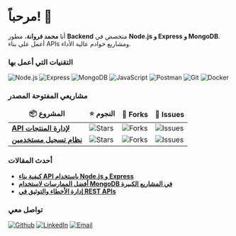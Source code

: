 <h1>مرحباً! 👋</h1>

<p>أنا <b>محمد فروانة</b>، مطور <b>Backend</b> متخصص في <b>Node.js و Express و MongoDB</b>. أعمل على بناء APIs ومشاريع خوادم عالية الأداء. </p>

<h3>التقنيات التي أعمل بها</h3>
<p>
  <img alt="Node.js" src="https://img.shields.io/badge/-Node.js-43853d?style=flat-square&logo=Node.js&logoColor=white" />
  <img alt="Express" src="https://img.shields.io/badge/-Express-000000?style=flat-square&logo=express&logoColor=white" />
  <img alt="MongoDB" src="https://img.shields.io/badge/-MongoDB-13aa52?style=flat-square&logo=mongodb&logoColor=white" />
  <img alt="JavaScript" src="https://img.shields.io/badge/-JavaScript-F7DF1E?style=flat-square&logo=javascript&logoColor=black" />
  <img alt="Postman" src="https://img.shields.io/badge/-Postman-FF6C37?style=flat-square&logo=postman&logoColor=white" />
  <img alt="Git" src="https://img.shields.io/badge/-Git-F05032?style=flat-square&logo=git&logoColor=white" />
  <img alt="Docker" src="https://img.shields.io/badge/-Docker-46a2f1?style=flat-square&logo=docker&logoColor=white" />
</p>

<h3>مشاريعي المفتوحة المصدر</h3>
<table>
  <thead align="center">
    <tr>
      <td><b>📦 المشروع</b></td>
      <td><b>⭐ النجوم</b></td>
      <td><b>🍴 Forks</b></td>
      <td><b>🐛 Issues</b></td>
    </tr>
  </thead>
  <tbody>
    <tr>
      <td><a href="https://github.com/mohammedferwana/your-repo-1"><b>API لإدارة المنتجات</b></a></td>
      <td><img alt="Stars" src="https://img.shields.io/github/stars/mohammedferwana/your-repo-1?style=flat-square&labelColor=343b41"/></td>
      <td><img alt="Forks" src="https://img.shields.io/github/forks/mohammedferwana/your-repo-1?style=flat-square&labelColor=343b41"/></td>
      <td><img alt="Issues" src="https://img.shields.io/github/issues/mohammedferwana/your-repo-1?style=flat-square&labelColor=343b41"/></td>
    </tr>
    <tr>
      <td><a href="https://github.com/mohammedferwana/your-repo-2"><b>نظام تسجيل مستخدمين</b></a></td>
      <td><img alt="Stars" src="https://img.shields.io/github/stars/mohammedferwana/your-repo-2?style=flat-square&labelColor=343b41"/></td>
      <td><img alt="Forks" src="https://img.shields.io/github/forks/mohammedferwana/your-repo-2?style=flat-square&labelColor=343b41"/></td>
      <td><img alt="Issues" src="https://img.shields.io/github/issues/mohammedferwana/your-repo-2?style=flat-square&labelColor=343b41"/></td>
    </tr>
  </tbody>
</table>

<h3>أحدث المقالات</h3>
<ul>
  <li><a href="#"><b>كيفية بناء API باستخدام Node.js و Express</b></a></li>
  <li><a href="#"><b>أفضل الممارسات لاستخدام MongoDB في المشاريع الكبيرة</b></a></li>
  <li><a href="#"><b>إدارة الأخطاء والتوثيق في REST APIs</b></a></li>
</ul>

<h3>تواصل معي</h3>
<p>
  <a href="https://github.com/mohammedferwana" target="_blank"><img alt="Github" src="https://img.shields.io/badge/GitHub-%2312100E.svg?&style=for-the-badge&logo=Github&logoColor=white" /></a>
  <a href="https://www.linkedin.com/in/mohammedferwana" target="_blank"><img alt="LinkedIn" src="https://img.shields.io/badge/linkedin-%230077B5.svg?&style=for-the-badge&logo=linkedin&logoColor=white" /></a>
  <a href="mailto:youremail@example.com" target="_blank"><img alt="Email" src="https://img.shields.io/badge/Email-D14836?style=for-the-badge&logo=gmail&logoColor=white" /></a>
</p>
